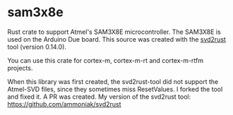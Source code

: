 sam3x8e
===
Rust crate to support Atmel's SAM3X8E microcontroller. The SAM3X8E is used on the Arduino Due board.
This source was created with the [svd2rust](https://docs.rs/svd2rust/) tool (version 0.14.0).

You can use this crate for cortex-m, cortex-m-rt and cortex-m-rtfm projects.

When this library was first created, the svd2rust-tool did not support the Atmel-SVD files, since they sometimes miss ResetValues. I forked the tool and fixed it. A PR was created.
My version of the svd2rust tool: https://github.com/ammoniak/svd2rust
